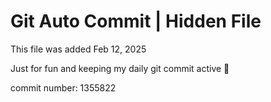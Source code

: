 # Git Auto Commit | Hidden File

This file was added Feb 12, 2025

Just for fun and keeping my daily git commit active 🤪

commit number: 1355822
